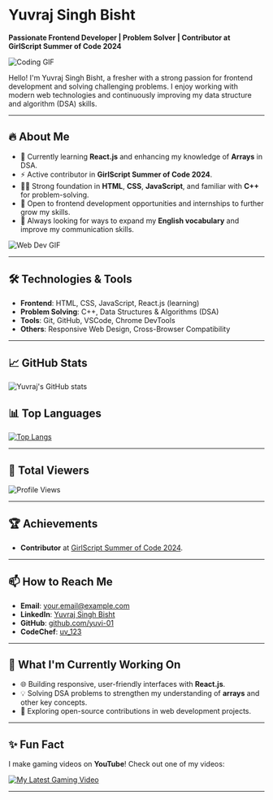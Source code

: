 # Yuvraj Singh Bisht

**Passionate Frontend Developer | Problem Solver | Contributor at GirlScript Summer of Code 2024**

![Coding GIF](https://media.giphy.com/media/qgQUggAC3Pfv687qPC/giphy.gif)

Hello! I'm Yuvraj Singh Bisht, a fresher with a strong passion for frontend development and solving challenging problems. I enjoy working with modern web technologies and continuously improving my data structure and algorithm (DSA) skills.

---

## 🔥 About Me

- 🌱 Currently learning **React.js** and enhancing my knowledge of **Arrays** in DSA.
- ⚡ Active contributor in **GirlScript Summer of Code 2024**.
- 👨‍💻 Strong foundation in **HTML**, **CSS**, **JavaScript**, and familiar with **C++** for problem-solving.
- 💼 Open to frontend development opportunities and internships to further grow my skills.
- 📖 Always looking for ways to expand my **English vocabulary** and improve my communication skills.

![Web Dev GIF](https://media.giphy.com/media/SWoSkN6DxTszqIKEqv/giphy.gif)

---

## 🛠️ Technologies & Tools

- **Frontend**: HTML, CSS, JavaScript, React.js (learning)
- **Problem Solving**: C++, Data Structures & Algorithms (DSA)
- **Tools**: Git, GitHub, VSCode, Chrome DevTools
- **Others**: Responsive Web Design, Cross-Browser Compatibility

---

## 📈 GitHub Stats

![Yuvraj's GitHub stats](https://github-readme-stats.vercel.app/api?username=yuvi-01&show_icons=true&theme=radical)

## 📊 Top Languages

[![Top Langs](https://github-readme-stats.vercel.app/api/top-langs/?username=yuvi-01&layout=compact&theme=radical)](https://github.com/yuvi-01)

---

## 👀 Total Viewers

![Profile Views](https://komarev.com/ghpvc/?username=yuvi-01&color=blue&style=flat-square)

---

## 🏆 Achievements

- **Contributor** at [GirlScript Summer of Code 2024](https://gssoc.girlscript.tech/).

---

## 📫 How to Reach Me

- **Email**: your.email@example.com
- **LinkedIn**: [Yuvraj Singh Bisht](https://www.linkedin.com/in/yourprofile/)
- **GitHub**: [github.com/yuvi-01](https://github.com/yuvi-01)
- **CodeChef**: [uv_123](https://www.codechef.com/users/uv_123)

---

## 🧠 What I'm Currently Working On

- 🌐 Building responsive, user-friendly interfaces with **React.js**.
- 💡 Solving DSA problems to strengthen my understanding of **arrays** and other key concepts.
- 🎯 Exploring open-source contributions in web development projects.

---

## ✨ Fun Fact

I make gaming videos on **YouTube**! Check out one of my videos:  

[![My Latest Gaming Video](https://img.youtube.com/vi/L8KSYZnHtVE/0.jpg)](https://youtu.be/L8KSYZnHtVE)



---
